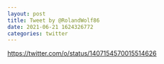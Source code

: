 ```yaml
--- 
layout: post 
title: Tweet by @RolandWolf86 
date: 2021-06-21 1624326772 
categories: twitter 
--- 
```

https://twitter.com/o/status/1407154570015514626